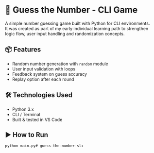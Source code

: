 # 🎯 Guess the Number - CLI Game

A simple number guessing game built with Python for CLI environments.  
It was created as part of my early individual learning path to strengthen logic flow, user input handling and randomization concepts.

## 📦 Features
- Random number generation with `random` module
- User input validation with loops
- Feedback system on guess accuracy
- Replay option after each round

## 🛠 Technologies Used
- Python 3.x
- CLI / Terminal
- Built & tested in VS Code

## ▶ How to Run
```bash
python main.py# guess-the-number-slı
